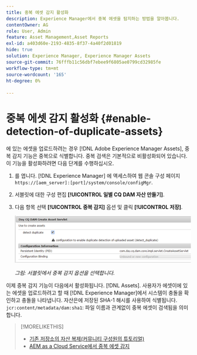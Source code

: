 ```yaml
---
title: 중복 에셋 감지 활성화
description: Experience Manager에서 중복 에셋을 탐지하는 방법을 알아봅니다.
contentOwner: AG
role: User, Admin
feature: Asset Management,Asset Reports
exl-id: a403d60e-2193-4835-8f37-4a40f2d01819
hide: true
solution: Experience Manager, Experience Manager Assets
source-git-commit: 76fffb11c56dbf7ebee9f6805ae0799cd32985fe
workflow-type: tm+mt
source-wordcount: '165'
ht-degree: 0%

---
```


# 중복 에셋 감지 활성화 {#enable-detection-of-duplicate-assets}

에 있는 에셋을 업로드하려는 경우 [!DNL Adobe Experience Manager Assets], 중복 감지 기능은 중복으로 식별합니다. 중복 검색은 기본적으로 비활성화되어 있습니다. 이 기능을 활성화하려면 다음 단계를 수행하십시오.

1. 를 엽니다. [!DNL Experience Manager] 에 액세스하여 웹 콘솔 구성 페이지 `https://[aem_server]:[port]/system/console/configMgr`.
1. 서블릿에 대한 구성 편집 **[!UICONTROL 일별 CQ DAM 자산 만들기]**.
1. 다음 항목 선택 **[!UICONTROL 중복 감지]** 옵션 및 클릭 **[!UICONTROL 저장]**.

   ![서블릿에서 중복 감지 옵션을 선택합니다.](assets/chlimage_1-377.png)

   *그림: 서블릿에서 중복 감지 옵션을 선택합니다.*

이제 중복 감지 기능이 다음에서 활성화됩니다. [!DNL Assets]. 사용자가 에셋이에 있는 에셋을 업로드하려고 할 때 [!DNL Experience Manager]에서 시스템이 충돌을 확인하고 충돌을 나타냅니다. 자산은에 저장된 SHA-1 해시를 사용하여 식별됩니다. `jcr:content/metadata/dam:sha1`: 파일 이름과 관계없이 중복 에셋이 검색됨을 의미합니다.

>[!MORELIKETHIS]
>
>* [기존 저장소의 자산 복제(커뮤니티 구성원의 튜토리얼)](https://experience-aem.blogspot.com/2019/06/aem-65-find-duplicate-assets-binaries-in-existing-repository.html)
>* [AEM as a Cloud Service에서 중복 에셋 감지](https://experienceleague.adobe.com/docs/experience-manager-cloud-service/content/assets/admin/detect-duplicate-assets.html)
